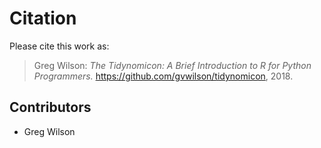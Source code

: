 # Citation

Please cite this work as:

> Greg Wilson: *The Tidynomicon: A Brief Introduction to R for Python Programmers.*
> <https://github.com/gvwilson/tidynomicon>, 2018.

## Contributors

-   Greg Wilson
